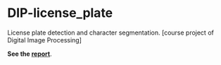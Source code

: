 # DIP-license_plate

License plate detection and character segmentation. [course project of Digital Image Processing]

**See the [report](report.md)**.
